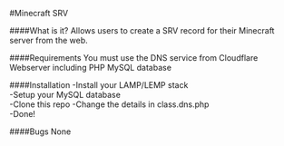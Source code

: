 #Minecraft SRV

####What is it?
Allows users to create a SRV record for their Minecraft server from the web. 
  
####Requirements
You must use the DNS service from Cloudflare
Webserver including PHP
MySQL database

####Installation
-Install your LAMP/LEMP stack  
-Setup your MySQL database  
-Clone this repo
-Change the details in class.dns.php  
-Done!

####Bugs
None
